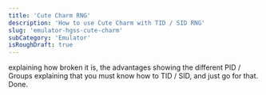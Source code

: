```yaml
---
title: 'Cute Charm RNG'
description: 'How to use Cute Charm with TID / SID RNG'
slug: 'emulator-hgss-cute-charm'
subCategory: 'Emulator'
isRoughDraft: true
---
```


explaining how broken it is, the advantages
showing the different PID / Groups
explaining that you must know how to TID / SID, and just go for that.
Done.
